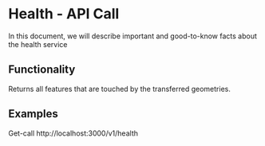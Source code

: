 # Health - API Call
In this document, we will describe important and good-to-know facts about the health service

## Functionality
Returns all features that are touched by the transferred geometries. 

## Examples
Get-call http://localhost:3000/v1/health  